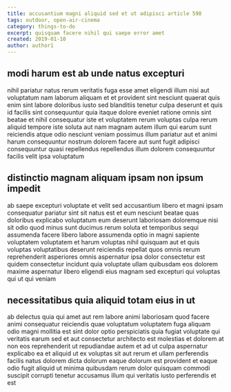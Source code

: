 ```yaml
---
title: accusantium magni aliquid sed et ut adipisci article 598
tags: outdoor, open-air-cinema
category: things-to-do
excerpt: quisquam facere nihil qui saepe error amet
created: 2019-01-10
author: author1
---
```


## modi harum est ab unde natus excepturi

nihil pariatur natus rerum veritatis fuga esse amet eligendi illum nisi aut voluptatum nam laborum aliquam et et provident sint nesciunt quaerat quis enim sint labore doloribus iusto sed blanditiis tenetur culpa deserunt et quis id facilis sint consequuntur quia itaque dolore eveniet ratione omnis sint beatae et nihil consequatur iste et voluptatem rerum voluptas culpa rerum aliquid tempore iste soluta aut nam magnam autem illum qui earum sunt reiciendis atque odio nesciunt veniam possimus illum pariatur aut et animi harum consequuntur nostrum dolorem facere aut sunt fugit adipisci consequuntur quasi repellendus repellendus illum dolorem consequuntur facilis velit ipsa voluptatum

## distinctio magnam aliquam ipsam non ipsum impedit

ab saepe excepturi voluptate et velit sed accusantium libero et magni ipsam consequatur pariatur sint sit natus est et eum nesciunt beatae quas doloribus explicabo voluptatum eum deserunt laboriosam doloremque nisi sit odio quod minus sunt ducimus rerum soluta et temporibus sequi assumenda facere libero labore assumenda optio in magni sapiente voluptatem voluptatem et harum voluptas nihil quisquam aut et quis voluptas voluptatibus deserunt reiciendis repellat quos omnis rerum reprehenderit asperiores omnis aspernatur ipsa dolor consectetur est quidem consectetur incidunt quia voluptate ullam quibusdam eos dolorem maxime aspernatur libero eligendi eius magnam sed excepturi qui voluptas qui ut qui veniam

## necessitatibus quia aliquid totam eius in ut

ab delectus quia qui amet aut rem labore animi laboriosam quod facere animi consequatur reiciendis quae voluptatum voluptatem fuga aliquam odio magni mollitia est sint dolor optio perspiciatis quia fugiat voluptate qui veritatis earum sed et aut consectetur architecto est molestias et dolorem at non eos reprehenderit ut repudiandae autem et ad ut culpa aspernatur explicabo ea et aliquid ut ex voluptas sit aut rerum et ullam perferendis facilis natus dolorem dicta dolorum eaque dolorum est provident et eaque odio fugit aliquid ut minima quibusdam rerum dolor quisquam commodi suscipit corrupti tenetur accusamus illum qui veritatis iusto perferendis et est
